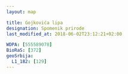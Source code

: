 ```yaml
---
layout: map

title: Gojkovića lipa
designation: Spomenik prirode
last_modified_at: 2018-06-02T23:12:21+02:00

WDPA: [555589078]
BioRaS: [372]
geoSrbija:
  L1_182: [129]
---
```

